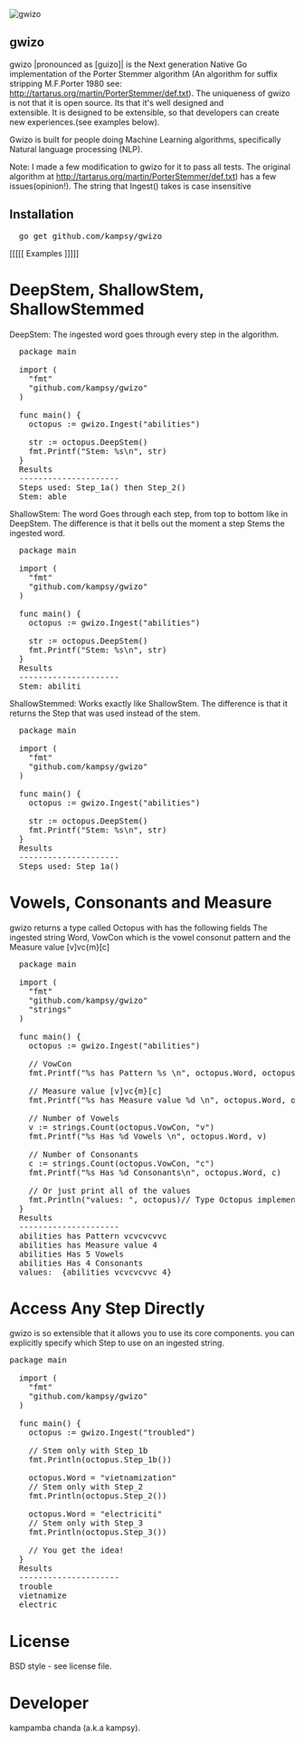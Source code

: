 ![gwizo](https://github.com/kampsy/gwizo/img/gwizo.png)
## gwizo

gwizo |pronounced as [guizo]| is the Next generation Native Go implementation of the
Porter Stemmer algorithm (An algorithm for suffix stripping M.F.Porter 1980 see: http://tartarus.org/martin/PorterStemmer/def.txt).
The uniqueness of gwizo is not that it is open source. Its that it's well designed and   
extensible. It is designed to be extensible, so that developers can create new experiences.(see examples below).

Gwizo is built for people doing Machine Learning algorithms, specifically
Natural language processing (NLP).

Note: I made a few modification to gwizo for it to pass all tests. The original algorithm
at http://tartarus.org/martin/PorterStemmer/def.txt) has a few issues(opinion!).
The string that Ingest() takes is case insensitive

Installation
------------
<pre>
  go get github.com/kampsy/gwizo
</pre>

[[[[[ Examples ]]]]]

DeepStem, ShallowStem, ShallowStemmed
====================================================
DeepStem: The ingested word goes through every step in the algorithm.
<pre>
  package main

  import (
    "fmt"
    "github.com/kampsy/gwizo"
  )

  func main() {
    octopus := gwizo.Ingest("abilities")

    str := octopus.DeepStem()
    fmt.Printf("Stem: %s\n", str)
  }
  Results
  ---------------------
  Steps used: Step_1a() then Step_2()
  Stem: able
</pre>

ShallowStem: The word Goes through each step, from top to bottom like in DeepStem. The
difference is that it bells out the moment a step Stems the ingested word.
<pre>
  package main

  import (
    "fmt"
    "github.com/kampsy/gwizo"
  )

  func main() {
    octopus := gwizo.Ingest("abilities")

    str := octopus.DeepStem()
    fmt.Printf("Stem: %s\n", str)
  }
  Results
  ---------------------
  Stem: abiliti
</pre>

ShallowStemmed: Works exactly like ShallowStem. The difference is that it returns
the Step that was used instead of the stem.
<pre>
  package main

  import (
    "fmt"
    "github.com/kampsy/gwizo"
  )

  func main() {
    octopus := gwizo.Ingest("abilities")

    str := octopus.DeepStem()
    fmt.Printf("Stem: %s\n", str)
  }
  Results
  ---------------------
  Steps used: Step_1a()
</pre>

Vowels, Consonants and Measure
====================================================
gwizo returns a type called Octopus with has the following fields The ingested
string Word, VowCon which is the vowel consonut pattern and the Measure value
[v]vc{m}[c]
<pre>
  package main

  import (
    "fmt"
    "github.com/kampsy/gwizo"
    "strings"
  )

  func main() {
    octopus := gwizo.Ingest("abilities")

    // VowCon
    fmt.Printf("%s has Pattern %s \n", octopus.Word, octopus.VowCon)

    // Measure value [v]vc{m}[c]
    fmt.Printf("%s has Measure value %d \n", octopus.Word, octopus.Measure)

    // Number of Vowels
    v := strings.Count(octopus.VowCon, "v")
    fmt.Printf("%s Has %d Vowels \n", octopus.Word, v)

    // Number of Consonants
    c := strings.Count(octopus.VowCon, "c")
    fmt.Printf("%s Has %d Consonants\n", octopus.Word, c)

    // Or just print all of the values
    fmt.Println("values: ", octopus)// Type Octopus implements the Stringer interface.
  }
  Results
  ---------------------
  abilities has Pattern vcvcvcvvc
  abilities has Measure value 4
  abilities Has 5 Vowels
  abilities Has 4 Consonants
  values:  {abilities vcvcvcvvc 4}
</pre>

Access Any Step Directly
====================================================
gwizo is so extensible that it allows you to use its core components.
you can explicitly specify which Step to use on an ingested string.
<pre>
package main

  import (
    "fmt"
    "github.com/kampsy/gwizo"
  )

  func main() {
    octopus := gwizo.Ingest("troubled")

    // Stem only with Step_1b
    fmt.Println(octopus.Step_1b())

    octopus.Word = "vietnamization"
    // Stem only with Step_2
    fmt.Println(octopus.Step_2())

    octopus.Word = "electriciti"
    // Stem only with Step_3
    fmt.Println(octopus.Step_3())

    // You get the idea!
  }
  Results
  ---------------------
  trouble
  vietnamize
  electric
</pre>

License
==========
BSD style - see license file.

Developer
===============
kampamba chanda (a.k.a kampsy).
